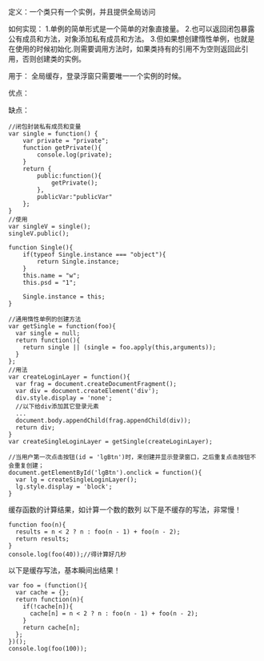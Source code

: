 定义：一个类只有一个实例，并且提供全局访问

如何实现：
1.单例的简单形式是一个简单的对象直接量。
2.也可以返回闭包暴露公有成员和方法，对象添加私有成员和方法。
3.但如果想创建惰性单例，也就是在使用的时候初始化.则需要调用方法时，如果类持有的引用不为空则返回此引用，否则创建类的实例。


用于：
全局缓存，登录浮窗只需要唯一一个实例的时候。

优点：

缺点：

```
//闭包封装私有成员和变量
var single = function() {
    var private = "private";
    function getPrivate(){
        console.log(private);
    }
    return {
        public:function(){
            getPrivate();
        },
        publicVar:"publicVar"
    };
}
//使用
var singleV = single();
singleV.public();
```

```
function Single(){
    if(typeof Single.instance === "object"){
        return Single.instance;
    }
    this.name = "w";
    this.psd = "1";

    Single.instance = this;
}
```

```
//通用惰性单例的创建方法
var getSingle = function(foo){
  var single = null;
  return function(){
    return single || (single = foo.apply(this,arguments));
  }
};
//用法
var createLoginLayer = function(){
  var frag = document.createDocumentFragment();
  var div = document.createElement('div');
  div.style.display = 'none';
  //以下给div添加其它登录元素
  ...
  document.body.appendChild(frag.appendChild(div));
  return div;
}
var createSingleLoginLayer = getSingle(createLoginLayer);

//当用户第一次点击按钮(id = 'lgBtn')时，来创建并显示登录窗口，之后重复点击按钮不会重复创建；
document.getElementById('lgBtn').onclick = function(){
  var lg = createSingleLoginLayer();
  lg.style.display = 'block';
}
```

缓存函数的计算结果，如计算一个数的数列
以下是不缓存的写法，非常慢！
```
function foo(n){
  results = n < 2 ? n : foo(n - 1) + foo(n - 2);
  return results;
}
console.log(foo(40));//得计算好几秒
```
以下是缓存写法，基本瞬间出结果！
```
var foo = (function(){
  var cache = {};
  return function(n){
    if(!cache[n]){
      cache[n] = n < 2 ? n : foo(n - 1) + foo(n - 2);
    }
    return cache[n];
  };
})();
console.log(foo(100));
```

